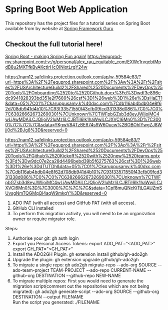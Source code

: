 # Spring Boot Web Application
This repository has the project files for a tutorial series on Spring Boot available from by website at [Spring Framework Guru](https://springframework.guru)

## Checkout the full tutorial here!
[Spring Boot - making Spring Fun again!](https://springframework.guru/spring-boot-web-application-part-1-spring-initializr/)
https://equprod-my.sharepoint.com/:v:/g/personal/alex_rau_equitable_com/EXWc1rvqcbtMpdB8u2MXTfkBvAKctIrHcOINiotLrqY24w

https://nam12.safelinks.protection.outlook.com/ap/w-59584e83/?url=https%3A%2F%2Fequprod.sharepoint.com%2F%3Aw%3A%2Fr%2Fsites%2FUSArchitectureGuild2%2FShared%2520Documents%2FDevOps%2520Tools%2FOnboarding%2520to%2520Github.docx%3Fd%3Dwdf3e896edc9941828393bd351e2f7689%26csf%3D1%26web%3D1%26e%3DsHaET1&data=05%7C01%7Ckaruppusamy.k%40dxc.com%7Cdb116ab4bdb04e8f62d708db941d4b10%7C93f33571550f43cfb09fcd331338d086%7C0%7C0%7C638266626732690301%7CUnknown%7CTWFpbGZsb3d8eyJWIjoiMC4wLjAwMDAiLCJQIjoiV2luMzIiLCJBTiI6Ik1haWwiLCJXVCI6Mn0%3D%7C3000%7C%7C%7C&sdata=YKgwV84TzBE874s9W6Oucw%2BOBOhlYwgZJ8Wjj0d%2BJg8%3D&reserved=0

https://nam12.safelinks.protection.outlook.com/ap/p-59584e83/?url=https%3A%2F%2Fequprod.sharepoint.com%2F%3Ap%3A%2Fr%2Fsites%2FUSArchitectureGuild2%2FShared%2520Documents%2FDevOps%2520Tools%2FGithub%2520Kickoff%2520with%2520new%2520teams.pptx%3Fd%3Dw9dc07e2ca28d4496bebd39b5f6275763%26csf%3D1%26web%3D1%26e%3DdTUTDh&data=05%7C01%7Ckaruppusamy.k%40dxc.com%7Cdb116ab4bdb04e8f62d708db941d4b10%7C93f33571550f43cfb09fcd331338d086%7C0%7C0%7C638266626732690301%7CUnknown%7CTWFpbGZsb3d8eyJWIjoiMC4wLjAwMDAiLCJQIjoiV2luMzIiLCJBTiI6Ik1haWwiLCJXVCI6Mn0%3D%7C3000%7C%7C%7C&sdata=1Cpf8muQNcKiTtLGAUZmSUvsgNmTQGMqQl4aqW9mkqY%3D&reserved=0


1. ADO PAT (with all access) and GitHub PAT (with all access).
2. GitHub CLI installed
3. To perform this migration activity, you will need to be an organization owner or require migrator role.

Steps:
1. Authorise your git:
	gh auth login
2. Export you Personal Access Tokens:
 	export ADO_PAT="<ADO_PAT>"
	export GH_PAT="<GH_PAT>"
2. Install the ADO2GH Plugin.
	gh extension install github/gh-ado2gh
3. Upgrade the plugin:
 	gh extension upgrade github/gh-ado2gh
4. To migrate a single repo:
	gh ado2gh migrate-repo --ado-org SOURCE --ado-team-project TEAM-PROJECT --ado-repo CURRENT-NAME --github-org DESTINATION --github-repo NEW-NAME
5. To migrate multiple repos:
   First you would need to generate the migration script(comment out the repositories which are not being migrated):
	gh ado2gh generate-script --ado-org SOURCE --github-org DESTINATION --output FILENAME	 
   Run the script you generated:
	./FILENAME  
